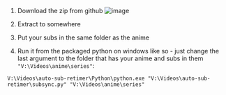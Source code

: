 1. Download the zip from github
![image](https://github.com/kanjieater/auto-sub-retimer/assets/32607317/1d87dbe0-4afb-4ccd-ad3c-f44cb8232c9d)

2. Extract to somewhere

3. Put your subs in the same folder as the anime

4. Run it from the packaged python on windows like so - just change the last argument to the folder that has your anime and subs in them `"V:\Videos\anime\series"`:

`V:\Videos\auto-sub-retimer\Python\python.exe "V:\Videos\auto-sub-retimer\subsync.py" "V:\Videos\anime\series"`
